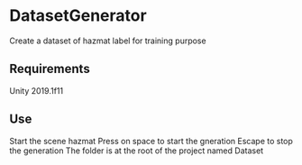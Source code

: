 # DatasetGenerator
Create a dataset of hazmat label for training purpose

## Requirements

Unity 2019.1f11

## Use

Start the scene hazmat
Press on space to start the gneration
Escape to stop the generation
The folder is at the root of the project named Dataset
